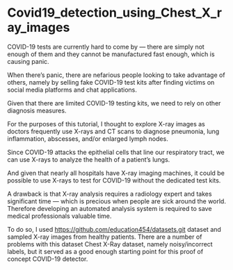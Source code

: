 # Covid19_detection_using_Chest_X_ray_images
COVID-19 tests are currently hard to come by — there are simply not enough of them and they cannot be manufactured fast enough, which is causing panic.

When there’s panic, there are nefarious people looking to take advantage of others, namely by selling fake COVID-19 test kits after finding victims on social media platforms and chat applications.

Given that there are limited COVID-19 testing kits, we need to rely on other diagnosis measures.

For the purposes of this tutorial, I thought to explore X-ray images as doctors frequently use X-rays and CT scans to diagnose pneumonia, lung inflammation, abscesses, and/or enlarged lymph nodes.

Since COVID-19 attacks the epithelial cells that line our respiratory tract, we can use X-rays to analyze the health of a patient’s lungs.

And given that nearly all hospitals have X-ray imaging machines, it could be possible to use X-rays to test for COVID-19 without the dedicated test kits.

A drawback is that X-ray analysis requires a radiology expert and takes significant time — which is precious when people are sick around the world. Therefore developing an automated analysis system is required to save medical professionals valuable time.

To do so, I used https://github.com/education454/datasets.git dataset and sampled X-ray images from healthy patients. There are a number of problems with this dataset Chest X-Ray dataset, namely noisy/incorrect labels, but it served as a good enough starting point for this proof of concept COVID-19 detector.
